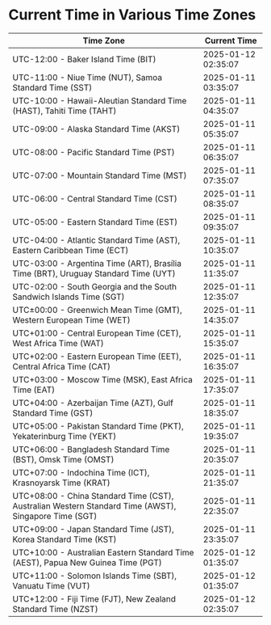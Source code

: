 # Current Time in Various Time Zones

| Time Zone | Current Time |
|-----------|--------------|
| UTC-12:00 - Baker Island Time (BIT) | 2025-01-12 02:35:07 |
| UTC-11:00 - Niue Time (NUT), Samoa Standard Time (SST) | 2025-01-11 03:35:07 |
| UTC-10:00 - Hawaii-Aleutian Standard Time (HAST), Tahiti Time (TAHT) | 2025-01-11 04:35:07 |
| UTC-09:00 - Alaska Standard Time (AKST) | 2025-01-11 05:35:07 |
| UTC-08:00 - Pacific Standard Time (PST) | 2025-01-11 06:35:07 |
| UTC-07:00 - Mountain Standard Time (MST) | 2025-01-11 07:35:07 |
| UTC-06:00 - Central Standard Time (CST) | 2025-01-11 08:35:07 |
| UTC-05:00 - Eastern Standard Time (EST) | 2025-01-11 09:35:07 |
| UTC-04:00 - Atlantic Standard Time (AST), Eastern Caribbean Time (ECT) | 2025-01-11 10:35:07 |
| UTC-03:00 - Argentina Time (ART), Brasília Time (BRT), Uruguay Standard Time (UYT) | 2025-01-11 11:35:07 |
| UTC-02:00 - South Georgia and the South Sandwich Islands Time (SGT) | 2025-01-11 12:35:07 |
| UTC±00:00 - Greenwich Mean Time (GMT), Western European Time (WET) | 2025-01-11 14:35:07 |
| UTC+01:00 - Central European Time (CET), West Africa Time (WAT) | 2025-01-11 15:35:07 |
| UTC+02:00 - Eastern European Time (EET), Central Africa Time (CAT) | 2025-01-11 16:35:07 |
| UTC+03:00 - Moscow Time (MSK), East Africa Time (EAT) | 2025-01-11 17:35:07 |
| UTC+04:00 - Azerbaijan Time (AZT), Gulf Standard Time (GST) | 2025-01-11 18:35:07 |
| UTC+05:00 - Pakistan Standard Time (PKT), Yekaterinburg Time (YEKT) | 2025-01-11 19:35:07 |
| UTC+06:00 - Bangladesh Standard Time (BST), Omsk Time (OMST) | 2025-01-11 20:35:07 |
| UTC+07:00 - Indochina Time (ICT), Krasnoyarsk Time (KRAT) | 2025-01-11 21:35:07 |
| UTC+08:00 - China Standard Time (CST), Australian Western Standard Time (AWST), Singapore Time (SGT) | 2025-01-11 22:35:07 |
| UTC+09:00 - Japan Standard Time (JST), Korea Standard Time (KST) | 2025-01-11 23:35:07 |
| UTC+10:00 - Australian Eastern Standard Time (AEST), Papua New Guinea Time (PGT) | 2025-01-12 01:35:07 |
| UTC+11:00 - Solomon Islands Time (SBT), Vanuatu Time (VUT) | 2025-01-12 01:35:07 |
| UTC+12:00 - Fiji Time (FJT), New Zealand Standard Time (NZST) | 2025-01-12 02:35:07 |
